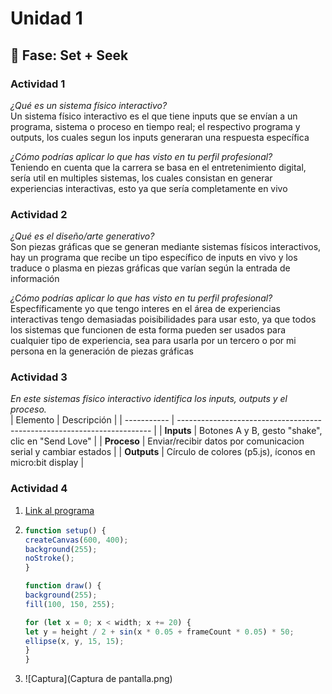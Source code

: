# Unidad 1

## 🔎 Fase: Set + Seek

### Actividad 1  
*¿Qué es un sistema físico interactivo?*  
Un sistema físico interactivo es el que tiene inputs que se envían a un programa, sistema o proceso en tiempo real; el respectivo programa y outputs, los cuales segun los inputs generaran una respuesta específica  

*¿Cómo podrías aplicar lo que has visto en tu perfil profesional?*  
Teniendo en cuenta que la carrera se basa en el entretenimiento digital, sería util en multiples sistemas, los cuales consistan en generar experiencias interactivas, esto ya que sería completamente en vivo  


### Actividad 2  

*¿Qué es el diseño/arte generativo?*  
Son piezas gráficas que se generan mediante sistemas físicos interactivos, hay un programa que recibe un tipo específico de inputs en vivo y los traduce o plasma en piezas gráficas que varían según la entrada de información

*¿Cómo podrías aplicar lo que has visto en tu perfil profesional?*  
Especfíficamente yo que tengo interes en el área de experiencias interactivas tengo demasiadas poisibilidades para usar esto, ya que todos los sistemas que funcionen de esta forma pueden ser usados para cualquier tipo de experiencia, sea para usarla por un tercero o por mi persona en la generación de piezas gráficas

### Actividad 3  
*En este sistemas físico interactivo identifica los inputs, outputs y el proceso.*  
| Elemento    | Descripción                                                             |
| ----------- | ----------------------------------------------------------------------- |
| **Inputs**  | Botones A y B, gesto "shake", clic en "Send Love"                       |
| **Proceso** | Enviar/recibir datos por comunicacion serial y cambiar estados          |
| **Outputs** | Círculo de colores (p5.js), íconos en micro\:bit display                |


### Actividad 4  
1) [Link al programa](https://editor.p5js.org/n4ndeZzz/sketches/SF-1L0ZGs)
2) 
     ```javascript  
     function setup() {
     createCanvas(600, 400);
     background(255);
     noStroke();
   }

   function draw() {
     background(255);
     fill(100, 150, 255);

     for (let x = 0; x < width; x += 20) {
    let y = height / 2 + sin(x * 0.05 + frameCount * 0.05) * 50;
    ellipse(x, y, 15, 15);
     }
   }
     ```
3) ![Captura](Captura de pantalla.png)
